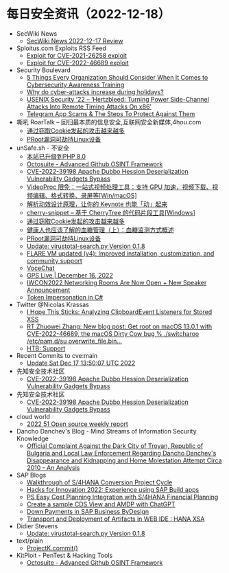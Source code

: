 # 每日安全资讯（2022-12-18）

- SecWiki News
  - [SecWiki News 2022-12-17 Review](http://www.sec-wiki.com/?2022-12-17)
- Sploitus.com Exploits RSS Feed
  - [Exploit for CVE-2021-26258 exploit](https://sploitus.com/exploit?id=543340A5-A439-5EEB-ACB9-BAE329831DFA&utm_source=rss&utm_medium=rss)
  - [Exploit for CVE-2022-46689 exploit](https://sploitus.com/exploit?id=DF2BD05F-C39C-5C4C-B4F3-C8056CAB2D1B&utm_source=rss&utm_medium=rss)
- Security Boulevard
  - [5 Things Every Organization Should Consider When It Comes to Cybersecurity Awareness Training](https://securityboulevard.com/2022/12/5-things-every-organization-should-consider-when-it-comes-to-cybersecurity-awareness-training/)
  - [Why do cyber-attacks increase during holidays?](https://securityboulevard.com/2022/12/why-do-cyber-attacks-increase-during-holidays/)
  - [USENIX Security ’22 – ‘Hertzbleed: Turning Power Side-Channel Attacks Into Remote Timing Attacks On x86’](https://securityboulevard.com/2022/12/usenix-security-22-hertzbleed-turning-power-side-channel-attacks-into-remote-timing-attacks-on-x86/)
  - [Telegram App Scams & The Steps To Protect Against Them](https://securityboulevard.com/2022/12/telegram-app-scams-the-steps-to-protect-against-them/)
- 嘶吼 RoarTalk – 回归最本质的信息安全,互联网安全新媒体,4hou.com
  - [通过窃取Cookie发起的攻击越来越多](https://www.4hou.com/posts/QLKl)
  - [PRoot漏洞可劫持Linux设备](https://www.4hou.com/posts/l6w1)
- unSafe.sh - 不安全
  - [本站已升级到PHP 8.0](https://buaq.net/go-140416.html)
  - [Octosuite - Advanced Github OSINT Framework](https://buaq.net/go-140410.html)
  - [CVE-2022-39198 Apache Dubbo Hession Deserialization Vulnerability Gadgets Bypass](https://buaq.net/go-140408.html)
  - [VideoProc 限免：一站式视频处理工具：支持 GPU 加速，视频下载、视频编辑、格式转换、录屏等[Win/macOS]](https://buaq.net/go-140403.html)
  - [解析动效设计原理，让你的 Keynote 也能「动」起来](https://buaq.net/go-140407.html)
  - [cherry-snippet – 基于 CherryTree 的代码片段工具[Windows]](https://buaq.net/go-140394.html)
  - [通过窃取Cookie发起的攻击越来越多](https://buaq.net/go-140383.html)
  - [健康人也应该了解的血糖管理（上）：血糖监测方式概述](https://buaq.net/go-140389.html)
  - [PRoot漏洞可劫持Linux设备](https://buaq.net/go-140384.html)
  - [Update: virustotal-search.py Version 0.1.8](https://buaq.net/go-140346.html)
  - [FLARE VM updated (v4): Improved installation, customization, and community support](https://buaq.net/go-140343.html)
  - [VoceChat](https://buaq.net/go-140341.html)
  - [GPS Live | December 16, 2022](https://buaq.net/go-140340.html)
  - [IWCON2022 Networking Rooms Are Now Open + New Speaker Announcement](https://buaq.net/go-140339.html)
  - [Token Impersonation in C#](https://buaq.net/go-140337.html)
- Twitter @Nicolas Krassas
  - [I Hope This Sticks: Analyzing ClipboardEvent Listeners for Stored XSS](https://twitter.com/Dinosn/status/1604215829150990336)
  - [RT Zhuowei Zhang: New blog post: Get root on macOS 13.0.1 with CVE-2022-46689, the macOS Dirty Cow bug % ./switcharoo /etc/pam.d/su overwrite_file.bin...](https://twitter.com/zhuowei/status/1604162670319796224)
  - [HTB: Support](https://twitter.com/Dinosn/status/1604136531446607872)
- Recent Commits to cve:main
  - [Update Sat Dec 17 13:50:07 UTC 2022](https://github.com/trickest/cve/commit/91c89836a71465215abf129be5fe65b7ff17ff06)
- 先知安全技术社区
  - [CVE-2022-39198 Apache Dubbo Hession Deserialization Vulnerability Gadgets Bypass](https://xz.aliyun.com/t/11961)
- 先知安全技术社区
  - [CVE-2022-39198 Apache Dubbo Hession Deserialization Vulnerability Gadgets Bypass](https://xz.aliyun.com/t/11961)
- cloud world
  - [2022 51 Open source weekly report](https://cloudsjhan.github.io/2022/12/17/2022-51-Open-source-weekly-report/)
- Dancho Danchev's Blog - Mind Streams of Information Security Knowledge
  - [Official Complaint Against the Dark City of Troyan, Republic of Bulgaria and Local Law Enforcement Regarding Dancho Danchev's Disappearance and Kidnapping and Home Molestation Attempt Circa 2010 - An Analysis](https://ddanchev.blogspot.com/2022/12/official-complaint-against-dark-city-of.html)
- SAP Blogs
  - [Walkthrough of S/4HANA Conversion Project Cycle](https://blogs.sap.com/2022/12/17/walkthrough-of-s-4hana-conversion-project-cycle/)
  - [Hacks for Innovation 2022: Experience using SAP Build apps](https://blogs.sap.com/2022/12/17/hacks-for-innovation-2022-experience-using-sap-build-apps/)
  - [PS Easy Cost Planning Integration with S/4HANA Financial Planning](https://blogs.sap.com/2022/12/17/ps-easy-cost-planning-integration-with-s-4hana-financial-planning/)
  - [Create a sample CDS View and AMDP with ChatGPT](https://blogs.sap.com/2022/12/17/create-a-sample-cds-view-and-amdp-with-chatgpt/)
  - [Down Payments in SAP Business ByDesign](https://blogs.sap.com/2022/12/17/down-payments-in-sap-business-bydesign/)
  - [Transport and Deployment of Artifacts in WEB IDE : HANA XSA](https://blogs.sap.com/2022/12/17/transport-and-deployment-of-artifacts-in-web-ide-hana-xsa/)
- Didier Stevens
  - [Update: virustotal-search.py Version 0.1.8](https://blog.didierstevens.com/2022/12/17/update-virustotal-search-py-version-0-1-8/)
- text/plain
  - [ProjectK.commit()](https://textslashplain.com/2022/12/17/projectk-commit/)
- KitPloit - PenTest & Hacking Tools
  - [Octosuite - Advanced Github OSINT Framework](http://www.kitploit.com/2022/12/octosuite-advanced-github-osint.html)
